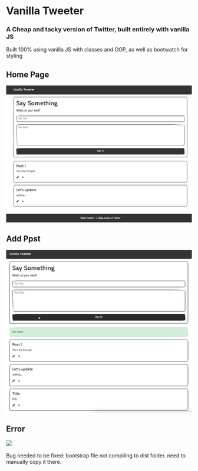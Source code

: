 # Vanilla Tweeter

### A Cheap and tacky version of Twitter, built entirely with vanilla JS

<p>Built 100% using vanilla JS with classes and OOP, as well as bootwatch for styling</p>

## Home Page

<img src="https://github.com/RobbieProkop/microposts_vanilla_js/blob/master/assets/home.png" />

## Add Ppst

<img src="https://github.com/RobbieProkop/microposts_vanilla_js/blob/master/assets/add_post.png" />

## Error

<img src="https://github.com/RobbieProkop/microposts_vanilla_js/blob/master/assets.error.png" />

<p>Bug needed to be fixed: bootstrap file not compiling to dist folder. need to manually copy it there.</p>
